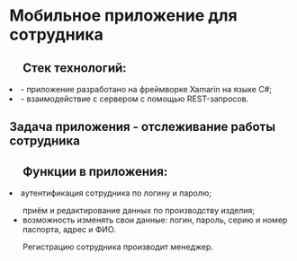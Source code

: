 # Мобильное приложение для сотрудника
<ol><h2>Стек технологий: </h2></ol>
<li> - приложение разработано на фреймворке Xamarin на языке C#;</li>
<li> - взаимодействие с сервером с помощью REST-запросов.</li>

<h2>Задача приложения - отслеживание работы сотрудника</h2>

<ol><h2>Функции в приложения:</h2></ol>
<li> аутентификация сотрудника по логину и паролю;</li>
<ul> приём и редактирование данных по производству изделия;</li> 
<li> возможность изменять свои данные: логин, пароль, серию и номер паспорта, адрес и ФИО.</li>

Регистрацию сотрудника производит менеджер.
